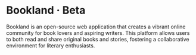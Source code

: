 # Bookland · Beta

Bookland is an open-source web application that creates a vibrant online community for book lovers and aspiring writers. This platform allows users to both read and share original books and stories, fostering a collaborative environment for literary enthusiasts.
